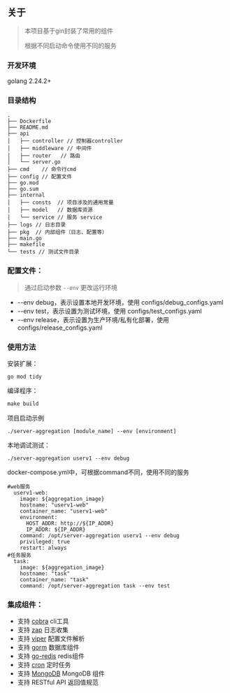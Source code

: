 ## 关于

> 本项目基于gin封装了常用的组件
> 
> 根据不同启动命令使用不同的服务


### 开发环境
golang 2.24.2+

### 目录结构
```text
.
├── Dockerfile
├── README.md
├── api
│   ├── controller // 控制器controller
│   ├── middleware // 中间件
│   ├── router	 // 路由
│   └── server.go
├── cmd    // 命令行cmd
├── config // 配置文件
├── go.mod
├── go.sum
├── internal
│   ├── consts  // 项目涉及的通用常量
│   ├── model   // 数据库资源
│   └── service // 服务 service
├── logs // 日志目录
├── pkg  // 内部组件（日志、配置等）
├── main.go
├── makefile
└── tests // 测试文件目录
```

### 配置文件：
> 通过启动参数 `--env` 更改运行环境

- --env debug，表示设置本地开发环境，使用 configs/debug_configs.yaml
- --env test，表示设置为测试环境，使用 configs/test_configs.yaml
- --env release，表示设置为生产环境/私有化部署，使用 configs/release_configs.yaml

### 使用方法
安装扩展： 
``` shell
go mod tidy
```

编译程序：
``` makefile
make build
```

项目启动示例
```shell
./server-aggregation [module_name] --env [environment]
```

本地调试测试：
```shell
./server-aggregation userv1 --env debug
```
docker-compose.yml中，可根据command不同，使用不同的服务
```
#web服务
  userv1-web:
    image: ${aggregation_image}
    hostname: "userv1-web"
    container_name: "userv1-web"
    environment:
      HOST_ADDR: http://${IP_ADDR}
      IP_ADDR: ${IP_ADDR}
    command: /opt/server-aggregation userv1 --env debug
    privileged: true
    restart: always
#任务服务
  task:
    image: ${aggregation_image}
    hostname: "task"
    container_name: "task"
    command: /opt/server-aggregation task --env test
```

### 集成组件：
* 支持 [cobra](https://github.com/spf13/cobra) cli工具
* 支持 [zap](https://go.uber.org/zap) 日志收集
* 支持 [viper](https://github.com/spf13/viper) 配置文件解析
* 支持 [gorm](https://gorm.io/gorm) 数据库组件
* 支持 [go-redis](https://github.com/go-redis/redis/v7) redis组件
* 支持 [cron](https://github.com/robfig/cron) 定时任务
* 支持 [MongoDB](https://go.mongodb.org/mongo-driver) MongoDB 组件
* 支持 RESTful API 返回值规范

